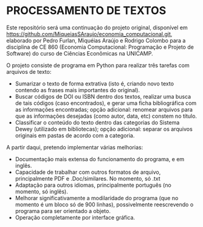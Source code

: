 # PROCESSAMENTO DE TEXTOS

Este repositório será uma continuação do projeto original, disponível em https://github.com/MiqueiasSAraujo/economia_computacional.git, elaborado por Pedro Furlan, Miquéias Araújo e Rodrigo Colombo para a disciplina de CE 860 (Economia Computacional: Programação e Projeto de Software) do curso de Ciências Econômicas na UNICAMP.

O projeto consiste de programa em Python para realizar três tarefas com arquivos de texto:

- Sumarizar o texto de forma extrativa (isto é, criando novo texto contendo as frases mais importantes do original).
- Buscar códigos de DOI ou ISBN dentro dos textos, realizar uma busca de tais códigos (caso encontrados), e gerar uma ficha bibliográfica com as informações encontradas; opção adicional: renomear arquivos para que as informações desejadas (como autor, data, etc) constem no título.
- Classificar o conteúdo do texto dentro das categorias do Sistema Dewey (utilizado em bibliotecas); opção adicional: separar os arquivos originais em pastas de acordo com a categoria.


A partir daqui, pretendo implementar várias melhorias:
- Documentação mais extensa do funcionamento do programa, e em inglês.
- Capacidade de trabalhar com outros formatos de arquivo, principalmente PDF e .Doc/similares. No momento, só .txt
- Adaptação para outros idiomas, principalmente português (no momento, só inglês).
- Melhorar significativamente a modilaridade do programa (que no momento é um bloco só de 900 linhas), possivelmente reescrevendo o programa para ser orientado a objeto.
- Operação completamente por interface gráfica.
